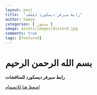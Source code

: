 ```yaml
---
layout: post
title:  "رابط سيرفر ديسكورد للشُعَب"
author: hamza
categories: [ منشور ]
image: assets/images/discord.jpg
comments: true
tags: [featured]
---
```


# بسم الله الرحمن الرحيم 
**رابط سيرفر ديسكورد للمناقشات** 

[اضغظ هنا للانضمام](https://discord.gg/QWVhKwQ2Mz)
